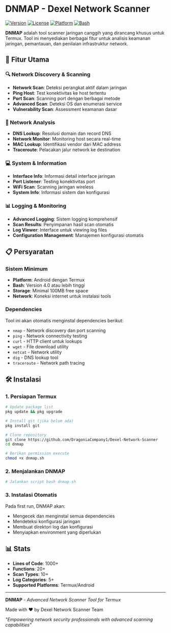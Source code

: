 # DNMAP - Dexel Network Scanner

[![Version](https://img.shields.io/badge/version-1.0-blue.svg)](https://github.com/yourusername/dnmap)
[![License](https://img.shields.io/badge/license-MIT-green.svg)](LICENSE)
[![Platform](https://img.shields.io/badge/platform-Termux-orange.svg)](https://termux.com/)
[![Bash](https://img.shields.io/badge/bash-4.0%2B-red.svg)](https://www.gnu.org/software/bash/)

**DNMAP** adalah tool scanner jaringan canggih yang dirancang khusus untuk Termux. Tool ini menyediakan berbagai fitur untuk analisis keamanan jaringan, pemantauan, dan penilaian infrastruktur network.

## 🚀 Fitur Utama

### 🔍 Network Discovery & Scanning
- **Network Scan**: Deteksi perangkat aktif dalam jaringan
- **Ping Host**: Test konektivitas ke host tertentu
- **Port Scan**: Scanning port dengan berbagai metode
- **Advanced Scan**: Deteksi OS dan enumerasi service
- **Vulnerability Scan**: Assessment keamanan dasar

### 🔬 Network Analysis
- **DNS Lookup**: Resolusi domain dan record DNS
- **Network Monitor**: Monitoring host secara real-time
- **MAC Lookup**: Identifikasi vendor dari MAC address
- **Traceroute**: Pelacakan jalur network ke destination

### 💻 System & Information
- **Interface Info**: Informasi detail interface jaringan
- **Port Listener**: Testing konektivitas port
- **WiFi Scan**: Scanning jaringan wireless
- **System Info**: Informasi sistem dan konfigurasi

### 📊 Logging & Monitoring
- **Advanced Logging**: Sistem logging komprehensif
- **Scan Results**: Penyimpanan hasil scan otomatis
- **Log Viewer**: Interface untuk viewing log files
- **Configuration Management**: Manajemen konfigurasi otomatis

## 📋 Persyaratan

### Sistem Minimum
- **Platform**: Android dengan Termux
- **Bash**: Version 4.0 atau lebih tinggi
- **Storage**: Minimal 100MB free space
- **Network**: Koneksi internet untuk instalasi tools

### Dependencies
Tool ini akan otomatis menginstal dependencies berikut:
- `nmap` - Network discovery dan port scanning
- `ping` - Network connectivity testing
- `curl` - HTTP client untuk lookups
- `wget` - File download utility
- `netcat` - Network utility
- `dig` - DNS lookup tool
- `traceroute` - Network path tracing

## 🛠️ Instalasi

### 1. Persiapan Termux
```bash
# Update package list
pkg update && pkg upgrade

# Install git (jika belum ada)
pkg install git

# Clone repository
git clone https://github.com/DragoniaCompany1/Dexel-Network-Scanner
cd dnmap

# Berikan permission execute
chmod +x dnmap.sh
```

### 2. Menjalankan DNMAP
```bash
# Jalankan script bash dnmap.sh
```

### 3. Instalasi Otomatis
Pada first run, DNMAP akan:
- Mengecek dan menginstal semua dependencies
- Mendeteksi konfigurasi jaringan
- Membuat direktori log dan konfigurasi
- Menyiapkan environment yang diperlukan

## 📊 Stats

- **Lines of Code**: 1000+
- **Functions**: 20+
- **Scan Types**: 10+
- **Log Categories**: 5+
- **Supported Platforms**: Termux/Android

---

**DNMAP** - *Advanced Network Scanner Tool for Termux*

Made with ❤️ by Dexel Network Scanner Team

*"Empowering network security professionals with advanced scanning capabilities"*
